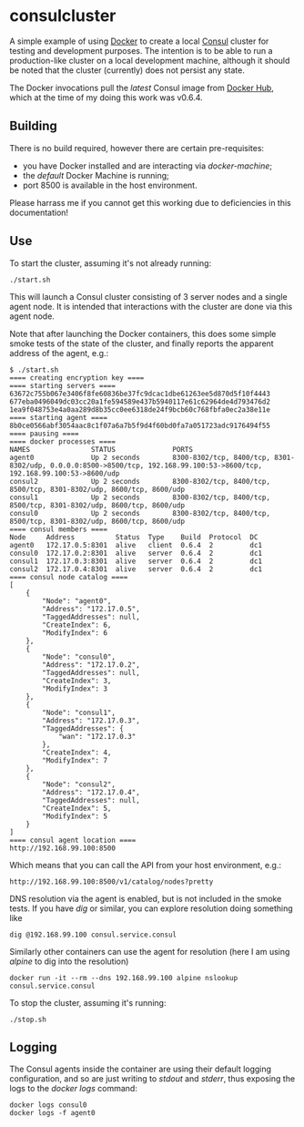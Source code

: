 # consulcluster
A simple example of using [Docker](https://www.docker.com) to create a local [Consul](https://www.consul.io) cluster for testing and development purposes. The intention is to be able to run a production-like cluster on a local development machine, although it should be noted that the cluster (currently) does not persist any state.

The Docker invocations pull the *latest* Consul image from [Docker Hub](https://hub.docker.com/_/consul/), which at the time of my doing this work was v0.6.4.

## Building

There is no build required, however there are certain pre-requisites:

* you have Docker installed and are interacting via *docker-machine*;
* the *default* Docker Machine is running;
* port 8500 is available in the host environment.

Please harrass me if you cannot get this working due to deficiencies in this documentation!

## Use

To start the cluster, assuming it's not already running:

    ./start.sh

This will launch a Consul cluster consisting of 3 server nodes and a single agent node. It is intended that interactions with the cluster are done via this agent node.

Note that after launching the Docker containers, this does some simple smoke tests of the state of the cluster, and finally reports the apparent address of the agent, e.g.:

    $ ./start.sh 
    ==== creating encryption key ====
    ==== starting servers ====
    63672c755b067e3406f8fe60836be37fc9dcac1dbe61263ee5d870d5f10f4443
    677eba0496049dc03cc20a1fe594589e437b5940117e61c62964de4d793476d2
    1ea9f048753e4a0aa289d8b35cc0ee6318de24f9bcb60c768fbfa0ec2a38e11e
    ==== starting agent ====
    8b0ce0566abf3054aac8c1f07a6a7b5f9d4f60bd0fa7a051723adc9176494f55
    ==== pausing ====
    ==== docker processes ====
    NAMES               STATUS              PORTS
    agent0              Up 2 seconds        8300-8302/tcp, 8400/tcp, 8301-8302/udp, 0.0.0.0:8500->8500/tcp, 192.168.99.100:53->8600/tcp, 192.168.99.100:53->8600/udp
    consul2             Up 2 seconds        8300-8302/tcp, 8400/tcp, 8500/tcp, 8301-8302/udp, 8600/tcp, 8600/udp
    consul1             Up 2 seconds        8300-8302/tcp, 8400/tcp, 8500/tcp, 8301-8302/udp, 8600/tcp, 8600/udp
    consul0             Up 2 seconds        8300-8302/tcp, 8400/tcp, 8500/tcp, 8301-8302/udp, 8600/tcp, 8600/udp
    ==== consul members ====
    Node     Address          Status  Type    Build  Protocol  DC
    agent0   172.17.0.5:8301  alive   client  0.6.4  2         dc1
    consul0  172.17.0.2:8301  alive   server  0.6.4  2         dc1
    consul1  172.17.0.3:8301  alive   server  0.6.4  2         dc1
    consul2  172.17.0.4:8301  alive   server  0.6.4  2         dc1
    ==== consul node catalog ====
    [
        {
            "Node": "agent0",
            "Address": "172.17.0.5",
            "TaggedAddresses": null,
            "CreateIndex": 6,
            "ModifyIndex": 6
        },
        {
            "Node": "consul0",
            "Address": "172.17.0.2",
            "TaggedAddresses": null,
            "CreateIndex": 3,
            "ModifyIndex": 3
        },
        {
            "Node": "consul1",
            "Address": "172.17.0.3",
            "TaggedAddresses": {
                "wan": "172.17.0.3"
            },
            "CreateIndex": 4,
            "ModifyIndex": 7
        },
        {
            "Node": "consul2",
            "Address": "172.17.0.4",
            "TaggedAddresses": null,
            "CreateIndex": 5,
            "ModifyIndex": 5
        }
    ]
    ==== consul agent location ====
    http://192.168.99.100:8500

Which means that you can call the API from your host environment, e.g.:

    http://192.168.99.100:8500/v1/catalog/nodes?pretty
    
DNS resolution via the agent is enabled, but is not included in the smoke tests. If you have *dig* or similar, you can explore resolution doing something like

    dig @192.168.99.100 consul.service.consul
    
Similarly other containers can use the agent for resolution (here I am using *alpine* to dig into the resolution)

    docker run -it --rm --dns 192.168.99.100 alpine nslookup consul.service.consul

To stop the cluster, assuming it's running:

    ./stop.sh

## Logging
The Consul agents inside the container are using their default logging configuration, and so are just writing to *stdout* and *stderr*, thus exposing the logs to the *docker logs* command:

    docker logs consul0
    docker logs -f agent0